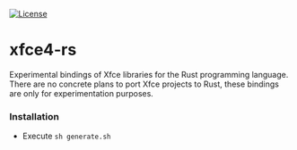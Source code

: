 [![License](https://img.shields.io/badge/License-LGPL%20v2.1-blue.svg)](https://gitlab.xfce.org/bindings/xfce4-rs/COPYING)

# xfce4-rs

Experimental bindings of Xfce libraries for the Rust programming language. There are no concrete plans to port Xfce projects to Rust, these bindings are only for experimentation purposes.

### Installation

- Execute `sh generate.sh`
